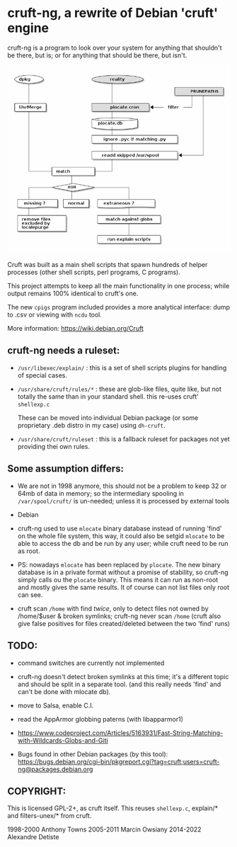 cruft-ng, a rewrite of Debian 'cruft' engine
============================================

cruft-ng is a program to look over your system for anything that shouldn't
be there, but is; or for anything that should be there, but isn't.

![Flowchar](flow.png)

Cruft was built as a main shell scripts that spawn
hundreds of helper processes (other shell scripts,
perl programs, C programs).

This project attempts to keep all the main functionality in one process;
while output remains 100% identical to cruft's one.

The new `cpigs` program included provides a more
analytical interface: dump to .csv or viewing with `ncdu` tool.

More information: https://wiki.debian.org/Cruft

cruft-ng needs a ruleset:
-------------------------

* `/usr/libexec/explain/` : this is a set of shell scripts
  plugins for handling of special cases.

* `/usr/share/cruft/rules/*` : these are glob-like files,
  quite like, but not totally the same than in your
  standard shell. this re-uses cruft' `shellexp.c`

  These can be moved into individual Debian package
  (or some proprietary .deb distro in my case)
  using `dh-cruft`.
  
* `/usr/share/cruft/ruleset` : this is a fallback
  ruleset for packages not yet providing thei own rules.

Some assumption differs:
------------------------

* We are not in 1998 anymore, this should not be a problem
  to keep 32 or 64mb of data in memory;
  so the intermediary spooling in `/var/spool/cruft/`
  is un-needed; unless it is processed by external tools

* Debian

* cruft-ng used to use `mlocate` binary database instead of
  running 'find' on the whole file system,
  this way, it could also be setgid `mlocate` to be
  able to access the db and be run by any user;
  while cruft need to be run as root.

* PS: nowadays `mlocate` has been replaced by `plocate`.
  The new binary database is in a private format
  without a promise of stability,
  so cruft-ng simply calls ou the `plocate` binary.
  This means it can run as non-root and mostly gives
  the same results. It of course can not list
  files only root can see.

* cruft scan `/home` with find *twice*, only to detect
  files not owned by /home/$user & broken symlinks;
  cruft-ng never scan `/home`
  (cruft also give false positives for files
  created/deleted between the two 'find' runs)

TODO:
-----

 * command switches are currently not implemented

 * cruft-ng doesn't detect broken symlinks at this time;
   it's a different topic and should be split in a
   separate tool. (and this really needs 'find'
   and can't be done with mlocate db).

 * move to Salsa, enable C.I.

 * read the AppArmor globbing paterns (with libapparmor1)

 * https://www.codeproject.com/Articles/5163931/Fast-String-Matching-with-Wildcards-Globs-and-Giti

 * Bugs found in other Debian packages (by this tool):
   https://bugs.debian.org/cgi-bin/pkgreport.cgi?tag=cruft;users=cruft-ng@packages.debian.org

COPYRIGHT:
----------

This is licensed GPL-2+, as cruft itself.
This reuses `shellexp.c`, explain/*  and filters-unex/* from cruft.

1998-2000 Anthony Towns
2005-2011 Marcin Owsiany
2014-2022 Alexandre Detiste
